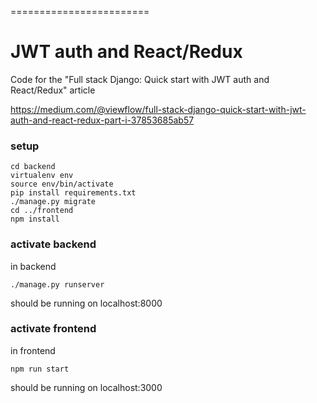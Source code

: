 ========================
# JWT auth and React/Redux

Code for the "Full stack Django: Quick start with JWT auth and React/Redux" article


https://medium.com/@viewflow/full-stack-django-quick-start-with-jwt-auth-and-react-redux-part-i-37853685ab57

### setup

```
cd backend
virtualenv env
source env/bin/activate
pip install requirements.txt
./manage.py migrate
cd ../frontend
npm install
```

### activate backend

in backend

```
./manage.py runserver
```

should be running on localhost:8000

### activate frontend

in frontend

```
npm run start
```

should be running on localhost:3000